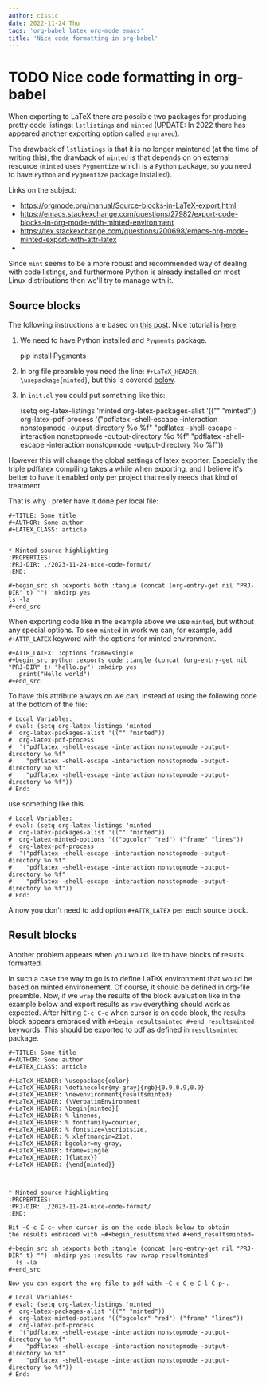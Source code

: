 ```yaml
---
author: cissic
date: 2022-11-24 Thu
tags: 'org-babel latex org-mode emacs'
title: 'Nice code formatting in org-babel'
---
```



# TODO Nice code formatting in org-babel

When exporting to LaTeX there are possible two packages for producing
pretty code listings: `lstlistings` and `minted` (UPDATE: In 2022 there
has appeared another exporting option called `engraved`).

The drawback of `lstlistings` is that it is no longer maintened (at the time
of writing this), the drawback of `minted` is that depends on
on external resource (`minted` uses `Pygmentize` which is a `Python` package,
so you need to have `Python` and `Pygmentize` package installed).

Links on the subject:

-   <https://orgmode.org/manual/Source-blocks-in-LaTeX-export.html>
-   <https://emacs.stackexchange.com/questions/27982/export-code-blocks-in-org-mode-with-minted-environment>
-   <https://tex.stackexchange.com/questions/200698/emacs-org-mode-minted-export-with-attr-latex>
-   

Since `mint` seems to be a more robust and recommended way of dealing with
code listings, and furthermore Python is already installed on most
Linux distributions then we'll try to manage with it.


## Source blocks

The following instructions are based on
[this post](https://stackoverflow.com/questions/46438516/how-to-encapsualte-code-blocks-into-a-frame-when-exporting-to-pdf).
Nice tutorial is [here](https://orgmode.org/worg/org-tutorials/org-latex-export.html).

1.  We need to have Python installed and `Pygments` package.

    
    pip install Pygments

1.  In org file preamble you need the line: `#+LaTeX_HEADER: \usepackage{minted}`, but
    this is covered [below](#orge9e838a).

2.  In `init.el` you could put something like this: <a id="orge9e838a"></a>

    
    (setq org-latex-listings 'minted
       org-latex-packages-alist '(("" "minted"))
       org-latex-pdf-process
       '("pdflatex -shell-escape -interaction nonstopmode -output-directory %o %f"
         "pdflatex -shell-escape -interaction nonstopmode -output-directory %o %f"
         "pdflatex -shell-escape -interaction nonstopmode -output-directory %o %f"))

However this will change the global settings of latex exporter.
Especially the triple pdflatex compiling takes a while when exporting, and I believe
it's better to have it enabled only per project that really needs that kind of treatment.

That is why I prefer have it done per local file:

    
    #+TITLE: Some title
    #+AUTHOR: Some author
    #+LATEX_CLASS: article
    
    
    * Minted source highlighting
    :PROPERTIES:
    :PRJ-DIR: ./2023-11-24-nice-code-format/
    :END:  
    
    #+begin_src sh :exports both :tangle (concat (org-entry-get nil "PRJ-DIR" t) "") :mkdirp yes
    ls -la 
    #+end_src

When exporting code like in the example above we use `minted`, but without any
special options. To see `minted` in work we can, for example, add `#+ATTR_LATEX` keyword
with the options for minted environment.

    #+ATTR_LATEX: :options frame=single
    #+begin_src python :exports code :tangle (concat (org-entry-get nil "PRJ-DIR" t) "hello.py") :mkdirp yes 
       print("Hello world")
    #+end_src

To have this attribute always on we can, instead of using the following code
at the bottom of the file:

    
    # Local Variables:
    # eval: (setq org-latex-listings 'minted
    #  org-latex-packages-alist '(("" "minted"))
    #  org-latex-pdf-process
    #  '("pdflatex -shell-escape -interaction nonstopmode -output-directory %o %f"
    #    "pdflatex -shell-escape -interaction nonstopmode -output-directory %o %f"
    #    "pdflatex -shell-escape -interaction nonstopmode -output-directory %o %f"))
    # End:

use something like this

    
    # Local Variables:
    # eval: (setq org-latex-listings 'minted
    #  org-latex-packages-alist '(("" "minted"))
    #  org-latex-minted-options '(("bgcolor" "red") ("frame" "lines"))
    #  org-latex-pdf-process
    #  '("pdflatex -shell-escape -interaction nonstopmode -output-directory %o %f"
    #    "pdflatex -shell-escape -interaction nonstopmode -output-directory %o %f"
    #    "pdflatex -shell-escape -interaction nonstopmode -output-directory %o %f"))
    # End:

A now you don't need to add option `#+ATTR_LATEX` per each source block.


## Result blocks

Another problem appears when you would like to have blocks of results
formatted.

In such a case the way to go is to define LaTeX environment
that would be based on minted environement.
Of course, it should be defined in org-file preamble.
Now, if we `wrap` the results of the block evaluation like in the example
below and export results as `raw` everything should work as expected.
After hitting `C-c C-c` when cursor is on code block, the results
block appears embraced with `#+begin_resultsminted #+end_resultsminted`
keywords. This should be exported to pdf as defined
in `resultsminted` package.

    
    #+TITLE: Some title
    #+AUTHOR: Some author
    #+LATEX_CLASS: article
    
    #+LaTeX_HEADER: \usepackage{color}
    #+LaTeX_HEADER: \definecolor{my-gray}{rgb}{0.9,0.9,0.9}
    #+LaTeX_HEADER: \newenvironment{resultsminted}
    #+LaTeX_HEADER: {\VerbatimEnvironment
    #+LaTeX_HEADER: \begin{minted}[
    #+LaTeX_HEADER: % linenos,
    #+LaTeX_HEADER: % fontfamily=courier,
    #+LaTeX_HEADER: % fontsize=\scriptsize,
    #+LaTeX_HEADER: % xleftmargin=21pt,
    #+LaTeX_HEADER: bgcolor=my-gray,
    #+LaTeX_HEADER: frame=single
    #+LaTeX_HEADER: ]{latex}}
    #+LaTeX_HEADER: {\end{minted}}
    
    
    
    * Minted source highlighting
    :PROPERTIES:
    :PRJ-DIR: ./2023-11-24-nice-code-format/
    :END:  
    
    Hit ~C-c C-c~ when cursor is on the code block below to obtain
    the results embraced with ~#+begin_resultsminted #+end_resultsminted~.
    
    #+begin_src sh :exports both :tangle (concat (org-entry-get nil "PRJ-DIR" t) "") :mkdirp yes :results raw :wrap resultsminted 
      ls -la 
    #+end_src
    
    Now you can export the org file to pdf with ~C-c C-e C-l C-p~.
    
    # Local Variables:
    # eval: (setq org-latex-listings 'minted
    #  org-latex-packages-alist '(("" "minted"))
    #  org-latex-minted-options '(("bgcolor" "red") ("frame" "lines"))
    #  org-latex-pdf-process
    #  '("pdflatex -shell-escape -interaction nonstopmode -output-directory %o %f"
    #    "pdflatex -shell-escape -interaction nonstopmode -output-directory %o %f"
    #    "pdflatex -shell-escape -interaction nonstopmode -output-directory %o %f"))
    # End:

